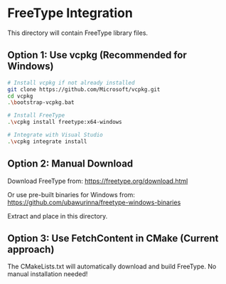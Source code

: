 # FreeType Integration

This directory will contain FreeType library files.

## Option 1: Use vcpkg (Recommended for Windows)

```bash
# Install vcpkg if not already installed
git clone https://github.com/Microsoft/vcpkg.git
cd vcpkg
.\bootstrap-vcpkg.bat

# Install FreeType
.\vcpkg install freetype:x64-windows

# Integrate with Visual Studio
.\vcpkg integrate install
```

## Option 2: Manual Download

Download FreeType from: https://freetype.org/download.html

Or use pre-built binaries for Windows from:
https://github.com/ubawurinna/freetype-windows-binaries

Extract and place in this directory.

## Option 3: Use FetchContent in CMake (Current approach)

The CMakeLists.txt will automatically download and build FreeType.
No manual installation needed!
